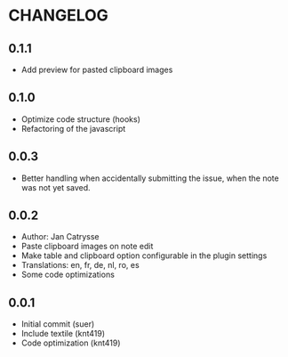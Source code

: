# CHANGELOG
## 0.1.1
* Add preview for pasted clipboard images

## 0.1.0
* Optimize code structure (hooks)
* Refactoring of the javascript

## 0.0.3
* Better handling when accidentally submitting the issue, when the note was not yet saved.

## 0.0.2
* Author: Jan Catrysse
* Paste clipboard images on note edit
* Make table and clipboard option configurable in the plugin settings
* Translations: en, fr, de, nl, ro, es
* Some code optimizations

## 0.0.1
* Initial commit (suer)
* Include textile (knt419)
* Code optimization (knt419)
